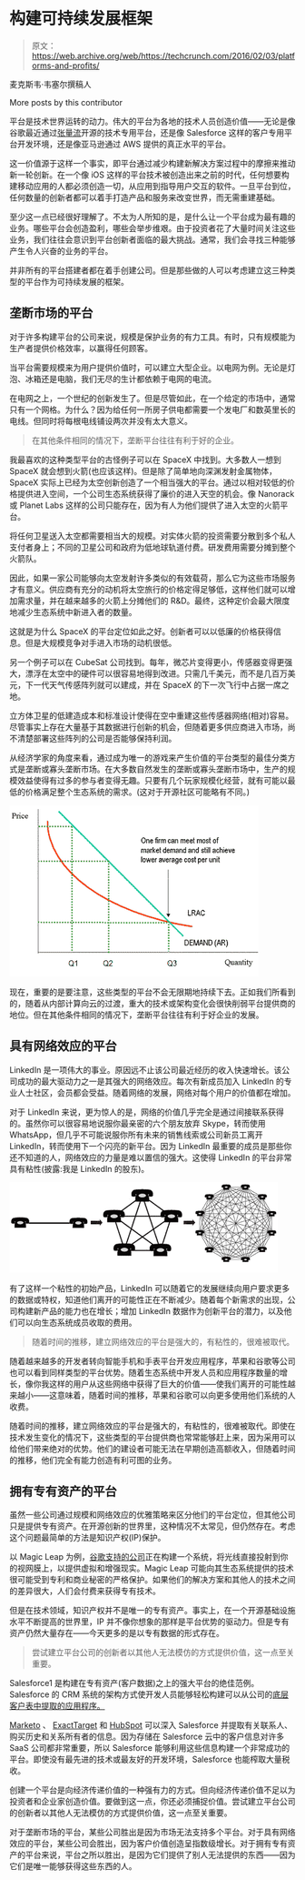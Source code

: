 # 构建可持续发展框架 

> 原文：<https://web.archive.org/web/https://techcrunch.com/2016/02/03/platforms-and-profits/>

麦克斯韦·韦塞尔撰稿人

More posts by this contributor

平台是技术世界运转的动力。伟大的平台为各地的技术人员创造价值——无论是像谷歌最近通过[张量流](https://web.archive.org/web/20221209073215/https://beta.techcrunch.com/2015/11/09/google-open-sources-the-machine-learning-tech-behind-google-photos-search-smart-reply-and-more/)开源的技术专用平台，还是像 Salesforce 这样的客户专用平台开发环境，还是像亚马逊通过 AWS 提供的真正水平的平台。

这一价值源于这样一个事实，即平台通过减少构建新解决方案过程中的摩擦来推动新一轮创新。在一个像 iOS 这样的平台技术被创造出来之前的时代，任何想要构建移动应用的人都必须创造一切，从应用到指导用户交互的软件。一旦平台到位，任何数量的创新者都可以着手打造产品和服务来改变世界，而无需重建基础。

至少这一点已经很好理解了。不太为人所知的是，是什么让一个平台成为最有趣的业务。哪些平台会创造盈利，哪些会举步维艰。由于投资者花了大量时间关注这些业务，我们往往会意识到平台创新者面临的最大挑战。通常，我们会寻找三种能够产生令人兴奋的业务的平台。

并非所有的平台搭建者都在着手创建公司。但是那些做的人可以考虑建立这三种类型的平台作为可持续发展的框架。

## 垄断市场的平台

对于许多构建平台的公司来说，规模是保护业务的有力工具。有时，只有规模能为生产者提供价格效率，以赢得任何顾客。

当平台需要规模来为用户提供价值时，可以建立大型企业。以电网为例。无论是灯泡、冰箱还是电脑，我们无尽的生计都依赖于电网的电流。

在电网之上，一个世纪的创新发生了。但是尽管如此，在一个给定的市场中，通常只有一个网格。为什么？因为给任何一所房子供电都需要一个发电厂和数英里长的电线。但同时将每根电线铺设两次并没有太大意义。

> 在其他条件相同的情况下，垄断平台往往有利于好的企业。

我最喜欢的这种类型平台的古怪例子可以在 SpaceX 中找到。大多数人一想到 SpaceX 就会想到火箭(也应该这样)。但是除了简单地向深渊发射金属物体，SpaceX 实际上已经为太空创新创造了一个相当强大的平台。通过以相对较低的价格提供进入空间，一个公司生态系统获得了廉价的进入天空的机会。像 Nanorack 或 Planet Labs 这样的公司只能存在，因为有人为他们提供了进入太空的火箭平台。

将任何卫星送入太空都需要相当大的规模。对实体火箭的投资需要分散到多个私人支付者身上；不同的卫星公司和政府为低地球轨道付费。研发费用需要分摊到整个火箭队。

因此，如果一家公司能够向太空发射许多类似的有效载荷，那么它为这些市场服务才有意义。供应商有充分的动机将太空旅行的价格定得足够低，这样他们就可以增加需求量，并在越来越多的火箭上分摊他们的 R&D。最终，这种定价会最大限度地减少生态系统中新进入者的数量。

这就是为什么 SpaceX 的平台定位如此之好。创新者可以以低廉的价格获得信息。但是大规模竞争对手进入市场的动机很低。

另一个例子可以在 CubeSat 公司找到。每年，微芯片变得更小，传感器变得更强大，漂浮在太空中的硬件可以很容易地得到改进。只需几千美元，而不是几百万美元，下一代天气传感阵列就可以建成，并在 SpaceX 的下一次飞行中占据一席之地。

立方体卫星的低建造成本和标准设计使得在空中重建这些传感器网络(相对)容易。尽管事实上存在大量基于其数据进行创新的机会，但随着更多供应商进入市场，尚不清楚部署这些阵列的公司是否能够保持利润。

从经济学家的角度来看，通过成为唯一的游戏来产生价值的平台类型的最佳分类方式是垄断或寡头垄断市场。在大多数自然发生的垄断或寡头垄断市场中，生产的规模效益使得有过多的参与者变得无趣。只要有几个玩家规模化经营，就有可能以最低的价格满足整个生态系统的需求。(这对于开源社区可能略有不同。)

![pasted image 0 (1)](img/7cd0254962eb8147af681ed742b22840.png)

现在，重要的是要注意，这些类型的平台不会无限期地持续下去。正如我们所看到的，随着从内部计算向云的过渡，重大的技术或架构变化会很快削弱平台提供商的地位。但在其他条件相同的情况下，垄断平台往往有利于好企业的发展。

## 具有网络效应的平台

LinkedIn 是一项伟大的事业。原因远不止该公司最近经历的收入快速增长。该公司成功的最大驱动力之一是其强大的网络效应。每次有新成员加入 LinkedIn 的专业人士社区，会员都会受益。随着网络的发展，网络对每个用户的价值都在增加。

对于 LinkedIn 来说，更为惊人的是，网络的价值几乎完全是通过间接联系获得的。虽然你可以很容易地说服你最亲密的六个朋友放弃 Skype，转而使用 WhatsApp，但几乎不可能说服你所有未来的销售线索或公司新员工离开 LinkedIn，转而使用下一个闪亮的新平台。因为 LinkedIn 最重要的成员是那些你还不知道的人，网络效应的力量是难以置信的强大。这使得 LinkedIn 的平台非常具有粘性(披露:我是 LinkedIn 的股东)。

![pasted image 0 (2)](img/08e3e74c47253c6388b2e0be31958ccb.png)

有了这样一个粘性的初始产品，LinkedIn 可以随着它的发展继续向用户要求更多的数据或特权，知道他们离开的可能性正在不断减少。随着每个新需求的出现，公司构建新产品的能力也在增长；增加 LinkedIn 数据作为创新平台的潜力，以及他们可以向生态系统成员收取的费用。

> 随着时间的推移，建立网络效应的平台是强大的，有粘性的，很难被取代。

随着越来越多的开发者转向智能手机和手表平台开发应用程序，苹果和谷歌等公司也可以看到同样类型的平台优势。随着生态系统中开发人员和应用程序数量的增长，像你我这样的用户从这些网络中获得了巨大的价值——使我们离开的可能性越来越小——这意味着，随着时间的推移，苹果和谷歌可以向更多使用他们系统的人收费。

随着时间的推移，建立网络效应的平台是强大的，有粘性的，很难被取代。即使在技术发生变化的情况下，这些类型的平台提供商也常常能够赶上来，因为采用可以给他们带来绝对的优势。他们的建设者可能无法在早期创造高额收入，但随着时间的推移，他们完全有能力创造有利可图的业务。

## 拥有专有资产的平台

虽然一些公司通过规模和网络效应的优雅策略来区分他们的平台定位，但其他公司只是提供专有资产。在开源创新的世界里，这种情况不太常见，但仍然存在。考虑这个问题最简单的方法是知识产权(IP)保护。

以 Magic Leap 为例，[谷歌支持的公司](https://web.archive.org/web/20221209073215/https://beta.techcrunch.com/2015/12/09/augmented-reality-company-magic-leap-raising-827-million/)正在构建一个系统，将光线直接投射到你的视网膜上，以提供虚拟和增强现实。Magic Leap 可能向其生态系统提供的技术很可能受到专利和商业秘密的严格保护。如果他们的解决方案和其他人的技术之间的差异很大，人们会付费来获得专有技术。

但是在技术领域，知识产权并不是唯一的专有资产。事实上，在一个开源基础设施水平不断提高的世界里，IP 并不像你想象的那样是平台优势的驱动力。但是专有资产仍然大量存在——今天更多的是以专有数据的形式存在。

> 尝试建立平台公司的创新者以其他人无法模仿的方式提供价值，这一点至关重要。

Salesforce1 是构建在专有资产(客户数据)之上的强大平台的绝佳范例。Salesforce 的 CRM 系统的架构方式使开发人员能够轻松构建可以从公司的[底层客户表中提取的应用程序。](https://web.archive.org/web/20221209073215/https://developer.salesforce.com/docs/atlas.en-us.salesforce1.meta/salesforce1/salesforce1_guide_intro_s1_platform_features.htm)

[Marketo](https://web.archive.org/web/20221209073215/https://appexchange.salesforce.com/listingDetail?listingId=a0N30000001SVZmEAO) 、 [ExactTarget](https://web.archive.org/web/20221209073215/https://appexchange.salesforce.com/listingDetail?listingId=a0N300000016ZkSEAU) 和 [HubSpot](https://web.archive.org/web/20221209073215/https://appexchange.salesforce.com/listingDetail?listingId=a0N300000016c5nEAA) 可以深入 Salesforce 并提取有关联系人、购买历史和关系所有者的信息。因为存储在 Salesforce 云中的客户信息对许多 SaaS 公司都非常重要，所以 Salesforce 能够利用这些信息构建一个非常成功的平台。即使没有最先进的技术或最友好的开发环境，Salesforce 也能榨取大量税收。

创建一个平台是向经济传递价值的一种强有力的方式。但向经济传递价值不足以为投资者和企业家创造价值。要做到这一点，你还必须捕捉价值。尝试建立平台公司的创新者以其他人无法模仿的方式提供价值，这一点至关重要。

对于垄断市场的平台，某些公司胜出是因为市场无法支持多个平台。对于具有网络效应的平台，某些公司会胜出，因为客户价值创造呈指数级增长。对于拥有专有资产的平台来说，平台之所以胜出，是因为它们提供了别人无法提供的东西——因为它们是唯一能够获得这些东西的人。